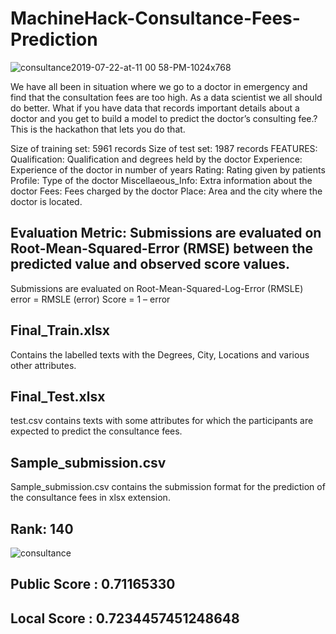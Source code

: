 # MachineHack-Consultance-Fees-Prediction

![consultance2019-07-22-at-11 00 58-PM-1024x768](https://user-images.githubusercontent.com/56091634/84692356-59b6d980-af63-11ea-9abb-8d6fdad17851.png)


We have all been in situation where we go to a doctor in emergency and find that the consultation fees are too high. As a data scientist we all should do better. What if you have data that records important details about a doctor and you get to build a model to predict the doctor’s consulting fee.? This is the hackathon that lets you do that.


Size of training set: 5961 records
Size of test set: 1987 records
FEATURES:
Qualification: Qualification and degrees held by the doctor
Experience: Experience of the doctor in number of years
Rating: Rating given by patients
Profile: Type of the doctor
Miscellaeous_Info: Extra information about the doctor
Fees: Fees charged by the doctor
Place: Area and the city where the doctor is located.

## Evaluation Metric: Submissions are evaluated on Root-Mean-Squared-Error (RMSE) between the predicted value and observed score values. 
Submissions are evaluated on Root-Mean-Squared-Log-Error (RMSLE) error = RMSLE (error)
Score = 1 – error

## Final_Train.xlsx
Contains the labelled texts with the Degrees, City, Locations and various other attributes.
## Final_Test.xlsx
test.csv contains texts with some attributes for which the participants are expected to predict the consultance fees.
## Sample_submission.csv
Sample_submission.csv contains the submission format for the prediction of the consultance fees in xlsx extension.

## Rank: 140

![consultance](https://user-images.githubusercontent.com/56091634/84692226-296f3b00-af63-11ea-92da-739204be0c21.png)

## Public Score : 0.71165330

## Local Score :  0.7234457451248648
